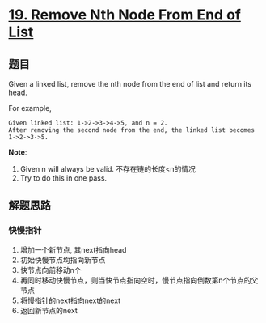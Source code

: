 # [19. Remove Nth Node From End of List](https://leetcode.com/problems/remove-nth-node-from-end-of-list/)

## 题目

Given a linked list, remove the nth node from the end of list and return its head.

For example,

```
Given linked list: 1->2->3->4->5, and n = 2.
After removing the second node from the end, the linked list becomes 1->2->3->5.
```

**Note**:

1. Given n will always be valid. 不存在链的长度<n的情况
1. Try to do this in one pass.

## 解题思路

### 快慢指针

1. 增加一个新节点, 其next指向head
2. 初始快慢节点均指向新节点
3. 快节点向前移动n个
4. 再同时移动快慢节点，则当快节点指向空时，慢节点指向倒数第n个节点的父节点
5. 将慢指针的next指向next的next
6. 返回新节点的next
